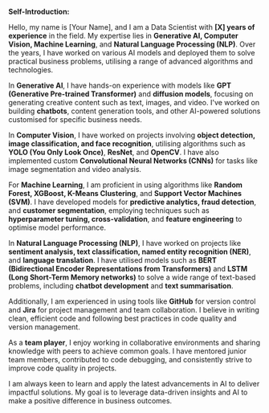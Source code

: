 
**Self-Introduction:**

Hello, my name is [Your Name], and I am a Data Scientist with **[X] years of experience** in the field. My expertise lies in **Generative AI, Computer Vision, Machine Learning**, and **Natural Language Processing (NLP)**. Over the years, I have worked on various AI models and deployed them to solve practical business problems, utilising a range of advanced algorithms and technologies.

In **Generative AI**, I have hands-on experience with models like **GPT (Generative Pre-trained Transformer)** and **diffusion models**, focusing on generating creative content such as text, images, and video. I've worked on building **chatbots**, content generation tools, and other AI-powered solutions customised for specific business needs.

In **Computer Vision**, I have worked on projects involving **object detection, image classification, and face recognition**, utilising algorithms such as **YOLO (You Only Look Once)**, **ResNet**, and **OpenCV**. I have also implemented custom **Convolutional Neural Networks (CNNs)** for tasks like image segmentation and video analysis.

For **Machine Learning**, I am proficient in using algorithms like **Random Forest, XGBoost, K-Means Clustering**, and **Support Vector Machines (SVM)**. I have developed models for **predictive analytics, fraud detection**, and **customer segmentation**, employing techniques such as **hyperparameter tuning, cross-validation**, and **feature engineering** to optimise model performance.

In **Natural Language Processing (NLP)**, I have worked on projects like **sentiment analysis, text classification, named entity recognition (NER)**, and **language translation**. I have utilised models such as **BERT (Bidirectional Encoder Representations from Transformers)** and **LSTM (Long Short-Term Memory networks)** to solve a wide range of text-based problems, including **chatbot development** and **text summarisation**.

Additionally, I am experienced in using tools like **GitHub** for version control and **Jira** for project management and team collaboration. I believe in writing clean, efficient code and following best practices in code quality and version management.

As a **team player**, I enjoy working in collaborative environments and sharing knowledge with peers to achieve common goals. I have mentored junior team members, contributed to code debugging, and consistently strive to improve code quality in projects.

I am always keen to learn and apply the latest advancements in AI to deliver impactful solutions. My goal is to leverage data-driven insights and AI to make a positive difference in business outcomes.
